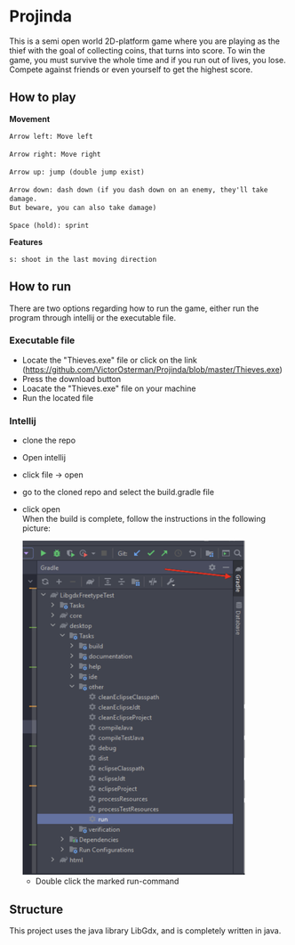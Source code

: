 # Projinda

This is a semi open world 2D-platform game where you are playing as the thief with the goal of collecting coins, that turns into score. To win the game, you must survive the whole time and if you run out of lives, you lose. Compete against friends or even yourself to get the highest score.

## How to play
 **Movement**
   
    Arrow left: Move left

    Arrow right: Move right

    Arrow up: jump (double jump exist)

    Arrow down: dash down (if you dash down on an enemy, they'll take damage. 
    But beware, you can also take damage)

    Space (hold): sprint

**Features**

    s: shoot in the last moving direction

## How to run

There are two options regarding how to run the game, either run the program through intellij or the executable file. 

### Executable file

- Locate the "Thieves.exe" file or click on the link (https://github.com/VictorOsterman/Projinda/blob/master/Thieves.exe)
- Press the download button
- Loacate the "Thieves.exe" file on your machine
- Run the located file


### Intellij

- clone the repo
- Open intellij
- click file -> open
- go to the cloned repo and select the build.gradle file
- click open    
  When the build is complete, follow the instructions in the following picture:

  <img src="assets/instructions.png" alt="drawing" width="400" height="600"/>

  - Double click the marked run-command 



## Structure
This project uses the java library LibGdx, and is completely written in java.

